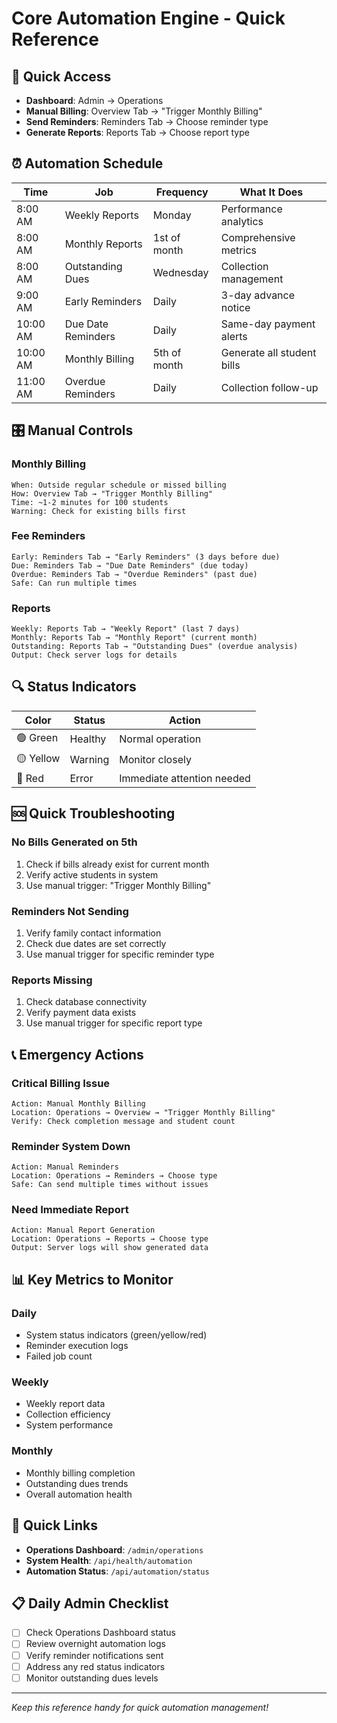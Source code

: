 # Core Automation Engine - Quick Reference

## 🚀 Quick Access
- **Dashboard**: Admin → Operations
- **Manual Billing**: Overview Tab → "Trigger Monthly Billing"
- **Send Reminders**: Reminders Tab → Choose reminder type
- **Generate Reports**: Reports Tab → Choose report type

## ⏰ Automation Schedule

| **Time** | **Job** | **Frequency** | **What It Does** |
|----------|---------|---------------|------------------|
| 8:00 AM | Weekly Reports | Monday | Performance analytics |
| 8:00 AM | Monthly Reports | 1st of month | Comprehensive metrics |
| 8:00 AM | Outstanding Dues | Wednesday | Collection management |
| 9:00 AM | Early Reminders | Daily | 3-day advance notice |
| 10:00 AM | Due Date Reminders | Daily | Same-day payment alerts |
| 10:00 AM | Monthly Billing | 5th of month | Generate all student bills |
| 11:00 AM | Overdue Reminders | Daily | Collection follow-up |

## 🎛️ Manual Controls

### Monthly Billing
```
When: Outside regular schedule or missed billing
How: Overview Tab → "Trigger Monthly Billing"
Time: ~1-2 minutes for 100 students
Warning: Check for existing bills first
```

### Fee Reminders
```
Early: Reminders Tab → "Early Reminders" (3 days before due)
Due: Reminders Tab → "Due Date Reminders" (due today)
Overdue: Reminders Tab → "Overdue Reminders" (past due)
Safe: Can run multiple times
```

### Reports
```
Weekly: Reports Tab → "Weekly Report" (last 7 days)
Monthly: Reports Tab → "Monthly Report" (current month)
Outstanding: Reports Tab → "Outstanding Dues" (overdue analysis)
Output: Check server logs for details
```

## 🔍 Status Indicators

| **Color** | **Status** | **Action** |
|-----------|------------|------------|
| 🟢 Green | Healthy | Normal operation |
| 🟡 Yellow | Warning | Monitor closely |
| 🔴 Red | Error | Immediate attention needed |

## 🆘 Quick Troubleshooting

### No Bills Generated on 5th
1. Check if bills already exist for current month
2. Verify active students in system
3. Use manual trigger: "Trigger Monthly Billing"

### Reminders Not Sending
1. Verify family contact information
2. Check due dates are set correctly
3. Use manual trigger for specific reminder type

### Reports Missing
1. Check database connectivity
2. Verify payment data exists
3. Use manual trigger for specific report type

## 📞 Emergency Actions

### Critical Billing Issue
```
Action: Manual Monthly Billing
Location: Operations → Overview → "Trigger Monthly Billing"
Verify: Check completion message and student count
```

### Reminder System Down
```
Action: Manual Reminders
Location: Operations → Reminders → Choose type
Safe: Can send multiple times without issues
```

### Need Immediate Report
```
Action: Manual Report Generation
Location: Operations → Reports → Choose type
Output: Server logs will show generated data
```

## 📊 Key Metrics to Monitor

### Daily
- System status indicators (green/yellow/red)
- Reminder execution logs
- Failed job count

### Weekly
- Weekly report data
- Collection efficiency
- System performance

### Monthly
- Monthly billing completion
- Outstanding dues trends
- Overall automation health

## 🔗 Quick Links

- **Operations Dashboard**: `/admin/operations`
- **System Health**: `/api/health/automation`
- **Automation Status**: `/api/automation/status`

## 📋 Daily Admin Checklist

- [ ] Check Operations Dashboard status
- [ ] Review overnight automation logs
- [ ] Verify reminder notifications sent
- [ ] Address any red status indicators
- [ ] Monitor outstanding dues levels

---

*Keep this reference handy for quick automation management!*
